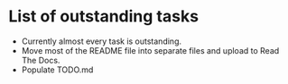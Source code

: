 # List of outstanding tasks

* Currently almost every task is outstanding.
* Move most of the README file into separate files and upload to Read The Docs.
* Populate TODO.md

